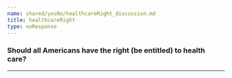 ```yaml
---
name: shared/yesNo/healthcareRight_discussion.md
title: healthcareRight
type: noResponse
---
```


### Should all Americans have the right (be entitled) to health care?

---

